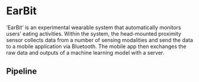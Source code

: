 # EarBit
‘EarBit’ is an experimental wearable system that automatically monitors users’ eating activities. Within the system, the head-mounted proximity sensor collects data from a number of sensing modalities and send the data to a mobile application via Bluetooth. The mobile app then exchanges the raw data and outputs of a machine learning model with a server.

## Pipeline
